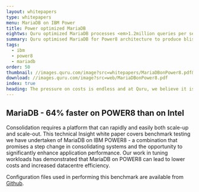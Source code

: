 ```yaml
---
layout: whitepapers
type: whitepapers
menu: MariaDB on IBM Power
title: Power optimized MariaDB
eightws: Quru optimized MariaDB processes <em>1.2million queries per second</em>
summary: Quru optimised MariaDB for Power8 architecture to produce blistering speed ready for consolidation and the reduction of data centre costs.
tags:
  - ibm
  - power8
  - mariadb
order: 50
thumbnail: //images.quru.com/image?src=whitepapers/MariaDBonPower8.pdf&bottom=0.32188&left=0.1674&top=0.0594&right=0.66079
download: //images.quru.com/image?src=web/MariaDBonPower8.pdf
index: true
heading: The pressure on costs is endless and at Quru, we believe it is system ‘consolidation’ that potentially promises major reductions in data centre costs (space + power + cooling) together with lower service contract costs. We have recently been focused on consolidating servers and adding extra compute capacity in the same footprint as a way to enable lower costs and increase application performance.
---
```


## MariaDB - 64% faster on POWER8 than on Intel

Consolidation requires a platform that can rapidly and easily both scale-up and scale-out. This technical Insight white paper covers benchmark testing we have undertaken of MariaDB on IBM POWER8 - a combination that promises a step change in consolidating systems and the opportunity to significantly enhance application performance. Our work in tuning workloads has demonstrated that MariaDB on POWER8 can lead to lower costs and increased datacentre efficiency.

Configuration files used in performing this benchmark are available from [Github](https://github.com/quru/MariaDBonPower8).

